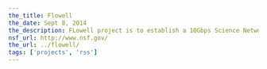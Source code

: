 ```yaml
---
the_title: Flowell
the_date: Sept 8, 2014
the_description: FLowell project is to establish a 10Gbps Science Network at UMass Lowell with Software Defined Networking technologies to accelerate data intensive research at the University. This project is funded by National Science Foundation from 2014 to 2016.
nsf_url: http://www.nsf.gov/
the_url: ../flowell/
tags: ['projects', 'rss']
---
```

